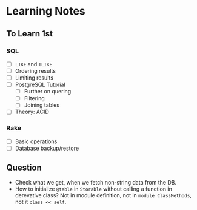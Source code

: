 # Learning Notes #

## To Learn 1st ##

### SQL ###

- [ ] ```LIKE``` and ```ILIKE```
- [ ] Ordering results
- [ ] Limiting results
- [ ] PostgreSQL Tutorial
  - [ ] Further on quering  
  - [ ] Filtering
  - [ ] Joining tables
- [ ] Theory: ACID

### Rake ###

- [ ] Basic operations
- [ ] Database backup/restore

## Question ##

- Check what we get, when we fetch non-string data from the DB.
- How to initialize ```@table``` in ```Storable``` without calling a function in derevative class?  Not in module definition, not in ```module ClassMethods```, not it ```class << self```.
